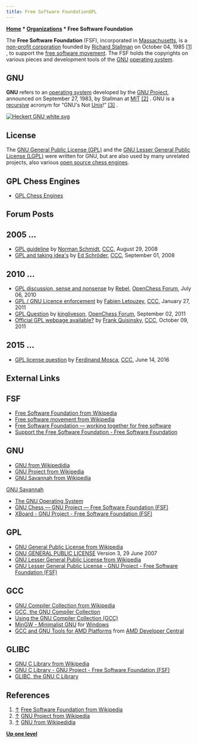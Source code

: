 ```yaml
---
title: Free Software FoundationGPL
---
```

**[Home](Home "Home") * [Organizations](Organizations "Organizations") * Free Software Foundation**

The **Free Software Foundation** (FSF), incorporated in [Massachusetts](https://en.wikipedia.org/wiki/Massachusetts), is a [non-profit corporation](https://en.wikipedia.org/wiki/Non-profit_corporation) founded by [Richard Stallman](https://en.wikipedia.org/wiki/Richard_Stallman) on October 04, 1985 <a id="cite-note-1" href="#cite-ref-1">[1]</a> , to support the [free software movement](https://en.wikipedia.org/wiki/Free_software_movement). The FSF holds the copyrights on various pieces and development tools of the [GNU](https://en.wikipedia.org/wiki/GNU) [operating system](https://en.wikipedia.org/wiki/Operating_system).

## GNU

**GNU** refers to an [operating system](https://en.wikipedia.org/wiki/Operating_system) developed by the [GNU Project](https://en.wikipedia.org/wiki/GNU_Project), announced on September 27, 1983, by Stallman at [MIT](Massachusetts_Institute_of_Technology "Massachusetts Institute of Technology") <a id="cite-note-2" href="#cite-ref-2">[2]</a> . GNU is a [recursive](Recursion "Recursion") acronym for “GNU's Not [Unix](Unix "Unix")!” <a id="cite-note-3" href="#cite-ref-3">[3]</a> .

[![Heckert GNU white.svg](https://upload.wikimedia.org/wikipedia/commons/thumb/2/22/Heckert_GNU_white.svg/240px-Heckert_GNU_white.svg.png)](http://www.gnu.org/)

## License

The [GNU General Public License (GPL)](https://en.wikipedia.org/wiki/GNU_General_Public_License) and the [GNU Lesser General Public License (LGPL)](https://en.wikipedia.org/wiki/GNU_Lesser_General_Public_License) were written for GNU, but are also used by many unrelated projects, also various [open source chess engines](Category:Open_Source "Category:Open Source").

## GPL Chess Engines

- [GPL Chess Engines](Category:GPL "Category:GPL")

## Forum Posts

## 2005 ...

- [GPL guideline](http://www.talkchess.com/forum/viewtopic.php?t=23369) by [Norman Schmidt](Norman_Schmidt "Norman Schmidt"), [CCC](CCC "CCC"), August 29, 2008
- [GPL and taking idea's](http://www.talkchess.com/forum/viewtopic.php?t=23433) by [Ed Schröder](Ed_Schroder "Ed Schroder"), [CCC](CCC "CCC"), September 01, 2008

## 2010 ...

- [GPL discussion, sense and nonsense](http://www.open-chess.org/viewtopic.php?f=3&t=385) by [Rebel](Ed_Schroder "Ed Schroder"), [OpenChess Forum](Computer_Chess_Forums "Computer Chess Forums"), July 06, 2010
- [GPL / GNU Licence enforcement](http://www.talkchess.com/forum/viewtopic.php?t=37823) by [Fabien Letouzey](Fabien_Letouzey "Fabien Letouzey"), [CCC](CCC "CCC"), January 27, 2011
- [GPL Question](http://www.open-chess.org/viewtopic.php?f=5&t=1587) by [kingliveson](Franklin_Titus "Franklin Titus"), [OpenChess Forum](Computer_Chess_Forums "Computer Chess Forums"), September 02, 2011
- [Official GPL webpage available?](http://www.talkchess.com/forum/viewtopic.php?t=40685) by [Frank Quisinsky](Frank_Quisinsky "Frank Quisinsky"), [CCC](CCC "CCC"), October 09, 2011

## 2015 ...

- [GPL license question](http://www.talkchess.com/forum/viewtopic.php?t=60480) by [Ferdinand Mosca](Ferdinand_Mosca "Ferdinand Mosca"), [CCC](CCC "CCC"), June 14, 2016

## External Links

## FSF

- [Free Software Foundation from Wikipedia](https://en.wikipedia.org/wiki/Free_Software_Foundation)
- [Free software movement from Wikipedia](https://en.wikipedia.org/wiki/Free_software_movement)
- [Free Software Foundation — working together for free software](http://www.fsf.org/)
- [Support the Free Software Foundation - Free Software Foundation](https://my.fsf.org/associate/support_freedom?referrer=4052)

## GNU

- [GNU from Wikipedidia](https://en.wikipedia.org/wiki/GNU)
- [GNU Project from Wikipedia](https://en.wikipedia.org/wiki/GNU_Project)
- [GNU Savannah from Wikipedia](https://en.wikipedia.org/wiki/GNU_Savannah)

[GNU Savannah](http://savannah.gnu.org/)

- [The GNU Operating System](http://www.gnu.org/)
- [GNU Chess — GNU Project — Free Software Foundation (FSF)](http://www.gnu.org/software/chess/chess.html)
- [XBoard - GNU Project - Free Software Foundation (FSF)](http://www.gnu.org/software/xboard/)

## GPL

- [GNU General Public License from Wikipedia](https://en.wikipedia.org/wiki/GNU_General_Public_License)
- [GNU GENERAL PUBLIC LICENSE](http://www.gnu.org/licenses/gpl-3.0.txt) Version 3, 29 June 2007
- [GNU Lesser General Public License from Wikipedia](https://en.wikipedia.org/wiki/GNU_Lesser_General_Public_License)
- [GNU Lesser General Public License - GNU Project - Free Software Foundation (FSF)](http://www.gnu.org/copyleft/lesser.html)

## GCC

- [GNU Compiler Collection from Wikipedia](https://en.wikipedia.org/wiki/GNU_Compiler_Collection)
- [GCC, the GNU Compiler Collection](http://gcc.gnu.org/)
- [Using the GNU Compiler Collection (GCC)](http://gcc.gnu.org/onlinedocs/gcc-4.4.5/gcc/index.html)
- [MinGW - Minimalist GNU](http://www.mingw.org/) for [Windows](Windows "Windows")
- [GCC and GNU Tools for AMD Platforms](http://developer.amd.com/cpu/gnu/Pages/default.aspx) from [AMD Developer Central](http://developer.amd.com/pages/default.aspx)

## GLIBC

- [GNU C Library from Wikipedia](https://en.wikipedia.org/wiki/GNU_C_library)
- [GNU C Library - GNU Project - Free Software Foundation (FSF)](http://www.gnu.org/software/libc/)
- [GLIBC, the GNU C Library](http://sources.redhat.com/glibc/)

## References

1. <a id="cite-ref-1" href="#cite-note-1">↑</a> [Free Software Foundation from Wikipedia](https://en.wikipedia.org/wiki/Free_Software_Foundation)
1. <a id="cite-ref-2" href="#cite-note-2">↑</a> [GNU Project from Wikipedia](https://en.wikipedia.org/wiki/GNU_Project)
1. <a id="cite-ref-3" href="#cite-note-3">↑</a> [GNU from Wikipedidia](https://en.wikipedia.org/wiki/GNU)

**[Up one level](Organizations "Organizations")**

